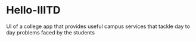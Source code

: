 # Hello-IIITD
UI of a college app that provides useful campus services that tackle day to day problems faced by the students
